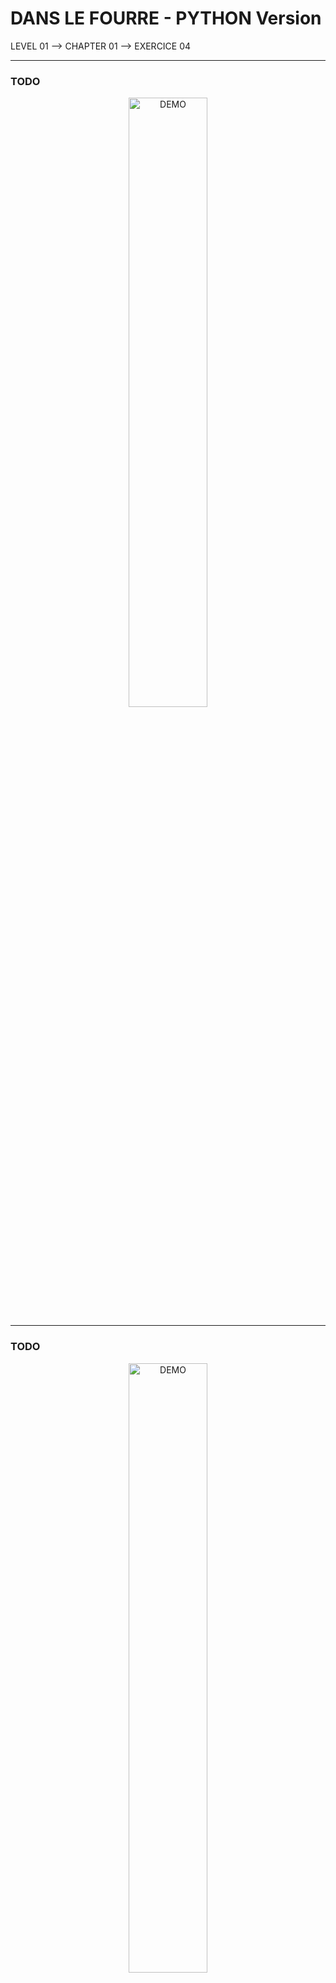 # DANS LE FOURRE - PYTHON Version
LEVEL 01 --> CHAPTER 01 --> EXERCICE 04

---
### **TODO**

<div align="center">
    <img
        src="https://github.com/Ayckinn/PYTHON/blob/main/FRANCE_IOI/LEVEL_01/Chapter_01/04_dans_fourre/todo.png"
        alt="DEMO"
        style="width:50%">
</div>

---
### **TODO**

<div align="center">
    <img
        src="https://github.com/Ayckinn/PYTHON/blob/main/FRANCE_IOI/LEVEL_01/Chapter_01/04_dans_fourre/result.png"
        alt="DEMO"
        style="width:50%">
</div>

---
### **RELEASE**

- December 21' 2021